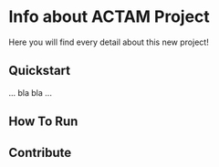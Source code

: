# Info about ACTAM Project

Here you will find every detail about this new project!

## Quickstart

...
bla bla
...

## How To Run

## Contribute

